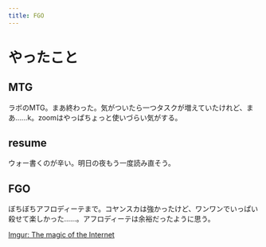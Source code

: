 ```yaml
---
title: FGO
---
```


# やったこと

## MTG

ラボのMTG。まあ終わった。気がついたら一つタスクが増えていたけれど、まあ……k。zoomはやっぱちょっと使いづらい気がする。

## resume

ウォー書くのが辛い。明日の夜もう一度読み直そう。

## FGO

ぼちぼちアフロディーテまで。コヤンスカは強かったけど、ワンワンでいっぱい殺せて楽しかった……。アフロディーテは余裕だったように思う。

<a href="https://imgur.com/a/tx7dAst" class="embedly-card">Imgur: The magic of the Internet</a>
